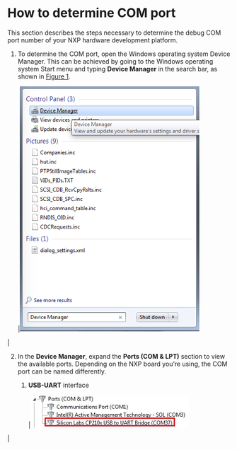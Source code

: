 # How to determine COM port

This section describes the steps necessary to determine the debug COM port number of your NXP hardware development platform.

1.  To determine the COM port, open the Windows operating system Device Manager. This can be achieved by going to the Windows operating system Start menu and typing **Device Manager** in the search bar, as shown in [Figure 1](how_to_determine_com_port.md#DEVICEMANAGER).

    |![](../images/device_manager.png "Device manager")

|

2.  In the **Device Manager**, expand the **Ports \(COM & LPT\)** section to view the available ports. Depending on the NXP board you’re using, the COM port can be named differently.
    1.  **USB-UART** interface

        |![](../images/usb_uart_interface.jpg "USB-UART interface")

|


